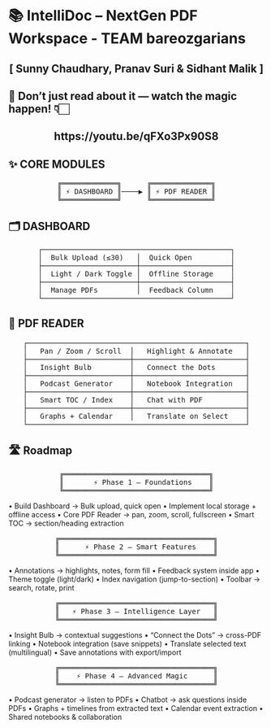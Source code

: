 # 📚 IntelliDoc – NextGen PDF Workspace - TEAM bareozgarians
<div align="center">
  <h2>[ Sunny Chaudhary, Pranav Suri & Sidhant Malik ] </h2>
</div>

## 🚀 Don’t just read about it — watch the magic happen! 👇🏻
<div align="center">
  <h2> https://youtu.be/qFXo3Px90S8 </h2>
</div>

## ✨ CORE MODULES
<div align="center">
<pre>
╔═════════════╗      ╔══════════════╗
║ ⚡ DASHBOARD ║────▶️ ║ ⚡ PDF READER ║
╚═════════════╝      ╚══════════════╝
</pre>
</div>

## 🗂 DASHBOARD
<div align="center">
<pre>
┌────────────────────────────────────────────┐
│  Bulk Upload (≤30)   │  Quick Open         │
├──────────────────────┼─────────────────────┤
│  Light / Dark Toggle │  Offline Storage    │
├──────────────────────┼─────────────────────┤
│  Manage PDFs         │  Feedback Column    │
└────────────────────────────────────────────┘
</pre>
</div>

## 📖 PDF READER
<div align="center">
<pre>
┌───────────────────────────────────────────────────┐
│   Pan / Zoom / Scroll  │   Highlight & Annotate   │
├────────────────────────┼──────────────────────────┤
│   Insight Bulb         │   Connect the Dots       │
├────────────────────────┼──────────────────────────┤
│   Podcast Generator    │   Notebook Integration   │
├────────────────────────┼──────────────────────────┤
│   Smart TOC / Index    │   Chat with PDF          │
├────────────────────────┼──────────────────────────┤
│   Graphs + Calendar    │   Translate on Select    │
└───────────────────────────────────────────────────┘
</pre>
</div>

## 🛣 Roadmap  

<div align="center">
<pre>
╔══════════════════════════════════╗
║       ⚡ Phase 1 – Foundations    ║
╚══════════════════════════════════╝
</pre>
</div>

•⁠  ⁠Build Dashboard → Bulk upload, quick open
•⁠  ⁠Implement local storage + offline access
•⁠  ⁠Core PDF Reader → pan, zoom, scroll, fullscreen
•⁠  ⁠Smart TOC → section/heading extraction

<div align="center">
<pre>
╔════════════════════════════════════╗
║      ⚡ Phase 2 – Smart Features    ║
╚════════════════════════════════════╝
</pre>
</div>

•⁠  ⁠Annotations → highlights, notes, form fill
•⁠  ⁠Feedback system inside app
•⁠  ⁠Theme toggle (light/dark)
•⁠  ⁠Index navigation (jump-to-section)
•⁠  ⁠Toolbar → search, rotate, print

<div align="center">
<pre>
╔════════════════════════════════════╗
║   ⚡ Phase 3 – Intelligence Layer   ║
╚════════════════════════════════════╝
</pre>
</div>

•⁠  ⁠Insight Bulb → contextual suggestions
•⁠  ⁠“Connect the Dots” → cross-PDF linking
•⁠  ⁠Notebook integration (save snippets)
•⁠  ⁠Translate selected text (multilingual)
•⁠  ⁠Save annotations with export/import

<div align="center">
<pre>
╔════════════════════════════════════╗
║    ⚡ Phase 4 – Advanced Magic      ║
╚════════════════════════════════════╝
</pre>
</div>

•⁠  ⁠Podcast generator → listen to PDFs
•⁠  ⁠Chatbot → ask questions inside PDFs
•⁠  ⁠Graphs + timelines from extracted text
•⁠  ⁠Calendar event extraction
•⁠  ⁠Shared notebooks & collaboration
